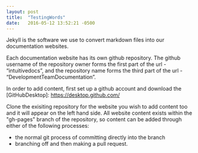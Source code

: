 ```yaml
---
layout: post
title:  "TestingWords"
date:   2016-05-12 13:52:21 -0500
---
```

Jekyll is the software we use to convert markdown files into our documentation websites.

Each documentation website has its own github repository. The github username of the repository owner forms the first part of the url - “intuitivedocs”, and the repository name forms the third part of the url - “DevelopmentTeamDocumentation”.

In order to add content, first set up a github account and download the [GitHubDesktop]: https://desktop.github.com/

Clone the exisiting repository for the website you wish to add content too and it will appear on the left hand side. All website content exists within the "gh-pages" branch of the repository, so content can be added through either of the following processes:

- the normal git process of committing directly into the branch
- branching off and then making a pull request.